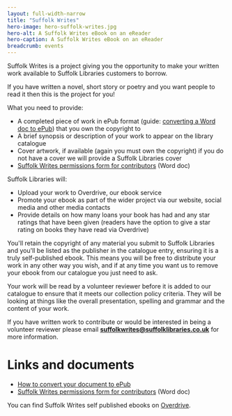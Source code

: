 ```yaml
---
layout: full-width-narrow
title: "Suffolk Writes"
hero-image: hero-suffolk-writes.jpg
hero-alt: A Suffolk Writes eBook on an eReader
hero-caption: A Suffolk Writes eBook on an eReader
breadcrumb: events
---
```

Suffolk Writes is a project giving you the opportunity to make your written work available to Suffolk Libraries customers to borrow.

If you have written a novel, short story or poetry and you want people to read it then this is the project for you!

What you need to provide:

* A completed piece of work in ePub format (guide: [converting a Word doc to ePub](/events-activities/suffolk-writes/how-to-convert-a-word-document-to-epub/)) that you own the copyright to
* A brief synopsis or description of your work to appear on the library catalogue
* Cover artwork, if available (again you must own the copyright) if you do not have a cover we will provide a Suffolk Libraries cover
* [Suffolk Writes permissions form for contributors](/assets/doc/suffolk-writes-permissions-form-for-contributors.doc) (Word doc)

Suffolk Libraries will:

* Upload your work to Overdrive, our ebook service
* Promote your ebook as part of the wider project via our website, social media and other media contacts
* Provide details on how many loans your book has had and any star ratings that have been given (readers have the option to give a star rating on books they have read via Overdrive)

You'll retain the copyright of any material you submit to Suffolk Libraries and you'll be listed as the publisher in the catalogue entry, ensuring it is a truly self-published ebook. This means you will be free to distribute your work in any other way you wish, and if at any time you want us to remove your ebook from our catalogue you just need to ask.

Your work will be read by a volunteer reviewer before it is added to our catalogue to ensure that it meets our collection policy criteria. They will be looking at things like the overall presentation, spelling and grammar and the content of your work.

If you have written work to contribute or would be interested in being a volunteer reviewer please email **suffolkwrites@suffolklibraries.co.uk** for more information.

# Links and documents

* [How to convert your document to ePub](/events-activities/suffolk-writes/how-to-convert-a-word-document-to-epub/)
* [Suffolk Writes permissions form for contributors](/assets/doc/suffolk-writes-permissions-form-for-contributors.doc) (Word doc)

You can find Suffolk Writes self published ebooks on [Overdrive](http://suffolklibraries.lib.overdrive.com).
